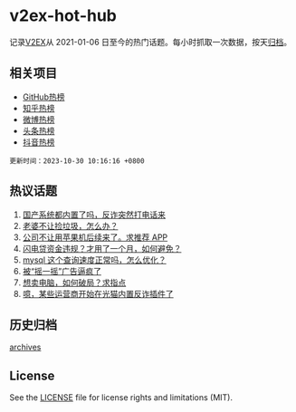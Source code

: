 # v2ex-hot-hub

 记录[V2EX](https://www.v2ex.com/)从 2021-01-06 日至今的热门话题。每小时抓取一次数据，按天[归档](archives)。
 
 ## 相关项目

- [GitHub热榜](https://github.com/lonnyzhang423/github-hot-hub)
- [知乎热榜](https://github.com/lonnyzhang423/zhihu-hot-hub)
- [微博热榜](https://github.com/lonnyzhang423/weibo-hot-hub)
- [头条热榜](https://github.com/lonnyzhang423/toutiao-hot-hub)
- [抖音热榜](https://github.com/lonnyzhang423/douyin-hot-hub)


 `更新时间：2023-10-30 10:16:16 +0800`

## 热议话题

1. [国产系统都内置了吗，反诈突然打电话来](https://www.v2ex.com/t/986489)
1. [老婆不让捡垃圾，怎么办？](https://www.v2ex.com/t/986475)
1. [公司不让用苹果机后续来了。求推荐 APP](https://www.v2ex.com/t/986506)
1. [闪电贷资金违规？才用了一个月，如何避免？](https://www.v2ex.com/t/986560)
1. [mysql 这个查询速度正常吗，怎么优化？](https://www.v2ex.com/t/986389)
1. [被“摇一摇”广告逼疯了](https://www.v2ex.com/t/986575)
1. [想卖电脑，如何破局？求指点](https://www.v2ex.com/t/986398)
1. [噫，某些运营商开始在光猫内置反诈插件了](https://www.v2ex.com/t/986550)

## 历史归档

[archives](archives)

## License

See the [LICENSE](LICENSE) file for license rights and limitations (MIT).
